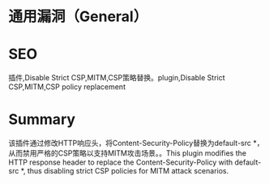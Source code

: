 # 通用漏洞（General）
# SEO
插件,Disable Strict CSP,MITM,CSP策略替换。plugin,Disable Strict CSP,MITM,CSP policy replacement
# Summary
该插件通过修改HTTP响应头，将Content-Security-Policy替换为default-src *，从而禁用严格的CSP策略以支持MITM攻击场景。。This plugin modifies the HTTP response header to replace the Content-Security-Policy with default-src *, thus disabling strict CSP policies for MITM attack scenarios.
